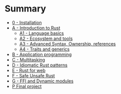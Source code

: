# Summary

- [0 - Installation](./0-install/mod.md)
- [A - Introduction to Rust]()
  - [A1 - Language basics](./A1-language-basics/mod.md)
  - [A2 - Ecosystem and tools]()
  - [A3 - Advanced Syntax, Ownership, references]()
  - [A4 - Traits and generics](./A4-traits-generics/mod.md)
- [B - Application programming](./B-application-programming/mod.md)
- [C - Multitasking]()
- [D - Idiomatic Rust patterns]()
- [E - Rust for web]()
- [F - Safe Unsafe Rust]()
- [G - FFI and Dynamic modules]()
- [P Final project]()